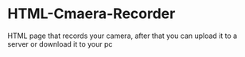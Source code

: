 # HTML-Cmaera-Recorder
HTML page that records your camera, after that you can upload it to a server or download it to your pc
